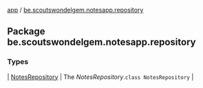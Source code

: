 [app](../index.md) / [be.scoutswondelgem.notesapp.repository](./index.md)

## Package be.scoutswondelgem.notesapp.repository

### Types

| [NotesRepository](-notes-repository/index.md) | The *NotesRepository*.`class NotesRepository` |

